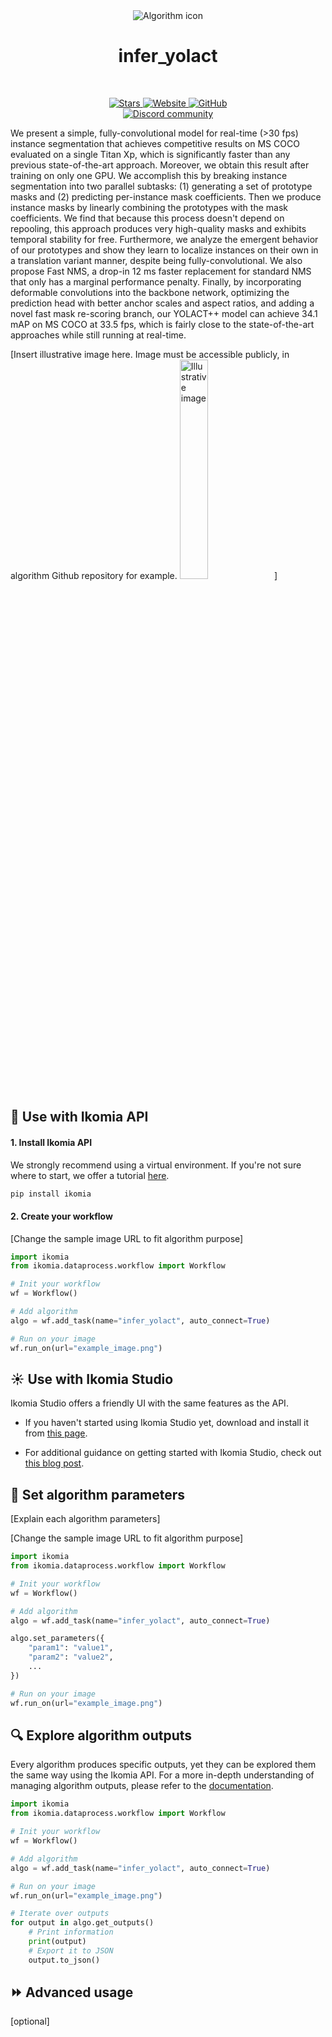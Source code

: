 <div align="center">
  <img src="https://raw.githubusercontent.com/Ikomia-hub/infer_yolact/main/icon/icon.png" alt="Algorithm icon">
  <h1 align="center">infer_yolact</h1>
</div>
<br />
<p align="center">
    <a href="https://github.com/Ikomia-hub/infer_yolact">
        <img alt="Stars" src="https://img.shields.io/github/stars/Ikomia-hub/infer_yolact">
    </a>
    <a href="https://app.ikomia.ai/hub/">
        <img alt="Website" src="https://img.shields.io/website/http/app.ikomia.ai/en.svg?down_color=red&down_message=offline&up_message=online">
    </a>
    <a href="https://github.com/Ikomia-hub/infer_yolact/blob/main/LICENSE.md">
        <img alt="GitHub" src="https://img.shields.io/github/license/Ikomia-hub/infer_yolact.svg?color=blue">
    </a>    
    <br>
    <a href="https://discord.com/invite/82Tnw9UGGc">
        <img alt="Discord community" src="https://img.shields.io/badge/Discord-white?style=social&logo=discord">
    </a> 
</p>

We present a simple, fully-convolutional model for real-time (>30 fps) instance segmentation that achieves competitive results on MS COCO evaluated on a single Titan Xp, which is significantly faster than any previous state-of-the-art approach. Moreover, we obtain this result after training on only one GPU. We accomplish this by breaking instance segmentation into two parallel subtasks: (1) generating a set of prototype masks and (2) predicting per-instance mask coefficients. Then we produce instance masks by linearly combining the prototypes with the mask coefficients. We find that because this process doesn't depend on repooling, this approach produces very high-quality masks and exhibits temporal stability for free. Furthermore, we analyze the emergent behavior of our prototypes and show they learn to localize instances on their own in a translation variant manner, despite being fully-convolutional. We also propose Fast NMS, a drop-in 12 ms faster replacement for standard NMS that only has a marginal performance penalty. Finally, by incorporating deformable convolutions into the backbone network, optimizing the prediction head with better anchor scales and aspect ratios, and adding a novel fast mask re-scoring branch, our YOLACT++ model can achieve 34.1 mAP on MS COCO at 33.5 fps, which is fairly close to the state-of-the-art approaches while still running at real-time.

[Insert illustrative image here. Image must be accessible publicly, in algorithm Github repository for example.
<img src="images/illustration.png"  alt="Illustrative image" width="30%" height="30%">]

## :rocket: Use with Ikomia API

#### 1. Install Ikomia API

We strongly recommend using a virtual environment. If you're not sure where to start, we offer a tutorial [here](https://www.ikomia.ai/blog/a-step-by-step-guide-to-creating-virtual-environments-in-python).

```sh
pip install ikomia
```

#### 2. Create your workflow

[Change the sample image URL to fit algorithm purpose]

```python
import ikomia
from ikomia.dataprocess.workflow import Workflow

# Init your workflow
wf = Workflow()

# Add algorithm
algo = wf.add_task(name="infer_yolact", auto_connect=True)

# Run on your image  
wf.run_on(url="example_image.png")
```

## :sunny: Use with Ikomia Studio

Ikomia Studio offers a friendly UI with the same features as the API.

- If you haven't started using Ikomia Studio yet, download and install it from [this page](https://www.ikomia.ai/studio).

- For additional guidance on getting started with Ikomia Studio, check out [this blog post](https://www.ikomia.ai/blog/how-to-get-started-with-ikomia-studio).

## :pencil: Set algorithm parameters

[Explain each algorithm parameters]

[Change the sample image URL to fit algorithm purpose]

```python
import ikomia
from ikomia.dataprocess.workflow import Workflow

# Init your workflow
wf = Workflow()

# Add algorithm
algo = wf.add_task(name="infer_yolact", auto_connect=True)

algo.set_parameters({
    "param1": "value1",
    "param2": "value2",
    ...
})

# Run on your image  
wf.run_on(url="example_image.png")

```

## :mag: Explore algorithm outputs

Every algorithm produces specific outputs, yet they can be explored them the same way using the Ikomia API. For a more in-depth understanding of managing algorithm outputs, please refer to the [documentation](https://ikomia-dev.github.io/python-api-documentation/advanced_guide/IO_management.html).

```python
import ikomia
from ikomia.dataprocess.workflow import Workflow

# Init your workflow
wf = Workflow()

# Add algorithm
algo = wf.add_task(name="infer_yolact", auto_connect=True)

# Run on your image  
wf.run_on(url="example_image.png")

# Iterate over outputs
for output in algo.get_outputs()
    # Print information
    print(output)
    # Export it to JSON
    output.to_json()
```

## :fast_forward: Advanced usage 

[optional]
